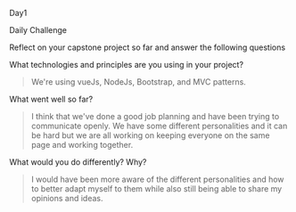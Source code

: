 Day1

Daily Challenge 

Reflect on your capstone project so far and answer the following questions

What technologies and principles are you using in your project?
>We're using vueJs, NodeJs, Bootstrap, and MVC patterns. 

What went well so far?
>I think that we've done a good job planning and have been trying to communicate openly. We have some different personalities and it can be hard but we are all working on keeping everyone on the same page and working together. 

What would you do differently? Why?
>I would have been more aware of the different personalities and how to better adapt myself to them while also still being able to share my opinions and ideas. 